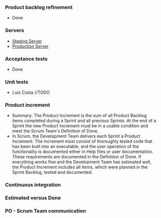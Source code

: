 ### Product backlog refinement 
- Done

### Servers
 - [Staging Server](http://polexorg-stage.herokuapp.com/)
 - [Production Server](http://polexorg-pro.herokuapp.com/)

### Acceptance tests
- Done

### Unit tests
- Luis Costa //TODO

### Product increment
- Summary: The Product Increment is the sum of all Product Backlog items completed during a Sprint and all previous Sprints. At the end of a Sprint the new Product Increment must be in a usable condition and meet the Scrum Team's Definition of Done.
- In Scrum, the Development Team delivers each Sprint a Product Increment. 
The increment must consist of thoroughly tested code that has been built into an executable, and the user operation of the functionality is documented either in Help files or user documentation. These requirements are documented in the Definition of Done. 
If everything works fine and the Development Team has estimated well, the Product Increment includes all items, which were planned in the Sprint Backlog, tested and documented.

### Continuous integration


### Estimated versus Done


### PO - Scrum Team communication
